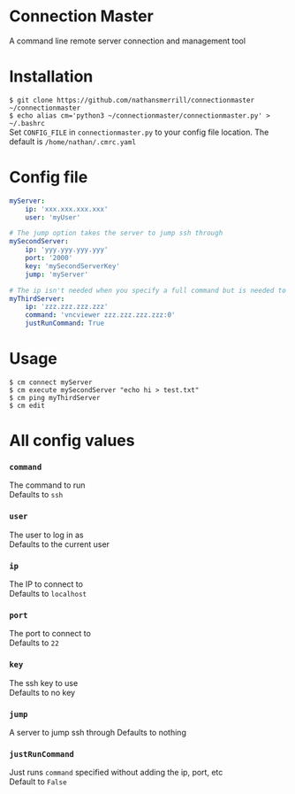 # Connection Master
A command line remote server connection and management tool

# Installation
`$ git clone https://github.com/nathansmerrill/connectionmaster ~/connectionmaster`  
`$ echo alias cm='python3 ~/connectionmaster/connectionmaster.py' > ~/.bashrc`  
Set `CONFIG_FILE` in `connectionmaster.py` to your config file location. The default is `/home/nathan/.cmrc.yaml`

# Config file
```yaml
myServer:
    ip: 'xxx.xxx.xxx.xxx'
    user: 'myUser'

# The jump option takes the server to jump ssh through
mySecondServer:
    ip: 'yyy.yyy.yyy.yyy'
    port: '2000'
    key: 'mySecondServerKey'
    jump: 'myServer'

# The ip isn't needed when you specify a full command but is needed to ping the server
myThirdServer:
    ip: 'zzz.zzz.zzz.zzz'
    command: 'vncviewer zzz.zzz.zzz.zzz:0'
    justRunCommand: True

```
# Usage
```
$ cm connect myServer
$ cm execute mySecondServer "echo hi > test.txt"
$ cm ping myThirdServer
$ cm edit
```

# All config values
### `command`
The command to run   
Defaults to `ssh`
### `user`
The user to log in as  
Defaults to the current user  
### `ip`
The IP to connect to          
Defaults to `localhost`  
### `port`
The port to connect to          
Defaults to `22`  
### `key`
The ssh key to use      
Defaults to no key  
### `jump`
A server to jump ssh through
Defaults to nothing  
### `justRunCommand`
Just runs `command` specified without adding the ip, port, etc  
Default to `False`